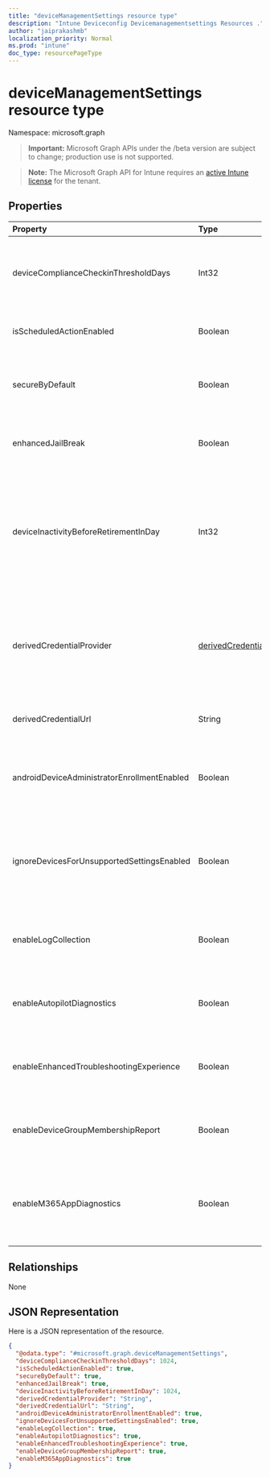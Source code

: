 ```yaml
---
title: "deviceManagementSettings resource type"
description: "Intune Deviceconfig Devicemanagementsettings Resources ."
author: "jaiprakashmb"
localization_priority: Normal
ms.prod: "intune"
doc_type: resourcePageType
---
```


# deviceManagementSettings resource type

Namespace: microsoft.graph

> **Important:** Microsoft Graph APIs under the /beta version are subject to change; production use is not supported.

> **Note:** The Microsoft Graph API for Intune requires an [active Intune license](https://go.microsoft.com/fwlink/?linkid=839381) for the tenant.



## Properties
|Property|Type|Description|
|:---|:---|:---|
|deviceComplianceCheckinThresholdDays|Int32|The number of days a device is allowed to go without checking in to remain compliant.|
|isScheduledActionEnabled|Boolean|Is feature enabled or not for scheduled action for rule.|
|secureByDefault|Boolean|Device should be noncompliant when there is no compliance policy targeted when this is true|
|enhancedJailBreak|Boolean|Is feature enabled or not for enhanced jailbreak detection.|
|deviceInactivityBeforeRetirementInDay|Int32|When the device does not check in for specified number of days, the company data might be removed and the device will not be under management. Valid values 30 to 270|
|derivedCredentialProvider|[derivedCredentialProviderType](../resources/intune-deviceconfig-derivedcredentialprovidertype.md)|The Derived Credential Provider to use for this account. Possible values are: `notConfigured`, `entrustDataCard`, `purebred`, `xTec`, `intercede`.|
|derivedCredentialUrl|String|The Derived Credential Provider self-service URI.|
|androidDeviceAdministratorEnrollmentEnabled|Boolean|The property to determine if Android device administrator enrollment is enabled for this account.|
|ignoreDevicesForUnsupportedSettingsEnabled|Boolean|The property to determine whether to ignore unsupported compliance settings on certian models of devices.|
|enableLogCollection|Boolean|Determines whether the log collection feature should be available for use.|
|enableAutopilotDiagnostics|Boolean|Determines whether the autopilot diagnostic feature is enabled or not.|
|enableEnhancedTroubleshootingExperience|Boolean|Determines whether the enhanced troubleshooting UX is enabled or not.|
|enableDeviceGroupMembershipReport|Boolean|Determines whether the device group membership report feature is enabled or not.|
|enableM365AppDiagnostics|Boolean|Determines whether the M365 app diagnostic feature is enabled or not for a particular tenant.|

## Relationships
None

## JSON Representation
Here is a JSON representation of the resource.
<!-- {
  "blockType": "resource",
  "@odata.type": "microsoft.graph.deviceManagementSettings"
}
-->
``` json
{
  "@odata.type": "#microsoft.graph.deviceManagementSettings",
  "deviceComplianceCheckinThresholdDays": 1024,
  "isScheduledActionEnabled": true,
  "secureByDefault": true,
  "enhancedJailBreak": true,
  "deviceInactivityBeforeRetirementInDay": 1024,
  "derivedCredentialProvider": "String",
  "derivedCredentialUrl": "String",
  "androidDeviceAdministratorEnrollmentEnabled": true,
  "ignoreDevicesForUnsupportedSettingsEnabled": true,
  "enableLogCollection": true,
  "enableAutopilotDiagnostics": true,
  "enableEnhancedTroubleshootingExperience": true,
  "enableDeviceGroupMembershipReport": true,
  "enableM365AppDiagnostics": true
}
```
